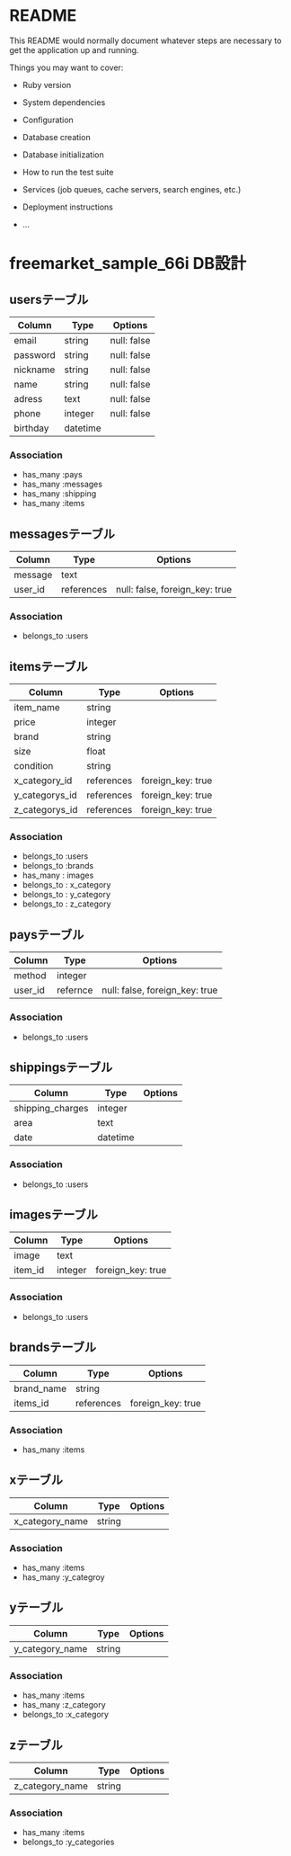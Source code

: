 # README
This README would normally document whatever steps are necessary to get the
application up and running.

Things you may want to cover:

* Ruby version

* System dependencies

* Configuration

* Database creation

* Database initialization

* How to run the test suite

* Services (job queues, cache servers, search engines, etc.)

* Deployment instructions

* ...


# freemarket_sample_66i DB設計
## usersテーブル
|Column|Type|Options|
|------|----|-------|
|email|string|null: false|
|password|string|null: false|
|nickname|string|null: false|
|name|string|null: false|
|adress|text|null: false|
|phone|integer|null: false|
|birthday|datetime||
### Association
- has_many :pays
- has_many :messages
- has_many :shipping
- has_many :items

## messagesテーブル
|Column|Type|Options|
|------|----|-------|
|message|text||
|user_id|references|null: false, foreign_key: true|

### Association
- belongs_to :users

## itemsテーブル
|Column|Type|Options|
|------|----|-------|
|item_name|string||
|price|integer||
|brand|string||
|size|float||
|condition|string||
|x_category_id|references|foreign_key: true|
|y_categorys_id|references|foreign_key: true|
|z_categorys_id|references|foreign_key: true|
### Association
- belongs_to :users
- belongs_to :brands
- has_many : images
- belongs_to : x_category
- belongs_to : y_category
- belongs_to : z_category

## paysテーブル
|Column|Type|Options|
|------|----|-------|
|method|integer||
|user_id|refernce|null: false, foreign_key: true|
### Association
- belongs_to :users

## shippingsテーブル
|Column|Type|Options|
|------|----|-------|
|shipping_charges|integer||
|area|text||
|date|datetime||
### Association
- belongs_to :users

## imagesテーブル
|Column|Type|Options|
|------|----|-------|
|image|text||
|item_id|integer|foreign_key: true|
### Association
- belongs_to :users

## brandsテーブル
|Column|Type|Options|
|------|----|-------|
|brand_name|string||
|items_id|references|foreign_key: true|
### Association
- has_many :items

## xテーブル
|Column|Type|Options|
|------|----|-------|
|x_category_name|string||
### Association
- has_many :items
- has_many :y_categroy

## yテーブル
|Column|Type|Options|
|------|----|-------|
|y_category_name|string||
### Association
- has_many :items
- has_many :z_category
- belongs_to :x_category

## zテーブル
|Column|Type|Options|
|------|----|-------|
|z_category_name|string||
### Association
- has_many :items
- belongs_to :y_categories
